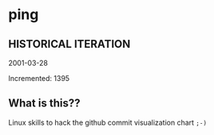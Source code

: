 # ping

## HISTORICAL ITERATION
2001-03-28

Incremented: 1395

## What is this?? 
Linux skills to hack the github commit visualization chart `;-)`
